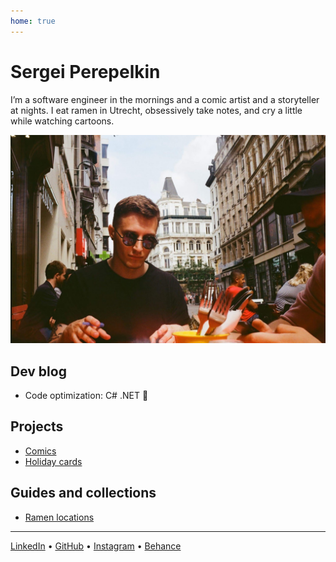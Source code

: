 ```yaml
---
home: true
---
```


# Sergei Perepelkin

I’m a software engineer in the mornings and a comic artist and a storyteller at nights. I eat ramen in Utrecht, obsessively take notes, and cry a little while watching cartoons.

![image](/img/me/me_in_brussel.jpg)

## Dev blog

- Code optimization: C# .NET 🚧

 ## Projects

- [Comics](/projects/comics.md)
- [Holiday cards](/projects/holiday_cards.md)

## Guides and collections

- [Ramen locations](/guides/ramen_locations.md)

<!-- - - [Wall art]()
- [Other...]()
[36daysoftype 2021](/36daysoftype_2021.md)
- [36daysoftype 2020](/36daysoftype_2020.md)
- [Season of decay icons](/season_of_decay_icons.md) -->

<!-- ## Logs

The sequence of choices and concequences.

#### May 2024

- **Comics**. For a week I was sprinting by drawing one-page comic strip per day. I was waking up one hour early to make a sketch, which was then converted into complete page the same evening. At the end of the week stories stoped coming. It was fun while it lasted.
- **Birthday cards**. Dancing mouse and dicso cat. -->


<!-- 
![image](img\comic_strip_03.jpg)

![image](img\comic_strip_02.jpg)

![image](img\comic_strip_01.jpg) -->

<!-- \- The future is in render \- -->
---

[LinkedIn](https://www.linkedin.com/in/sergperep/) • [GitHub](https://github.com/sergperep) • [Instagram](https://www.instagram.com/serg.perep/) • [Behance](https://www.behance.net/SergPerep)
 